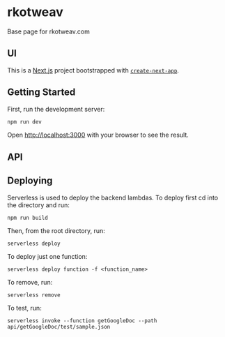 # rkotweav
Base page for rkotweav.com

## UI

This is a [Next.js](https://nextjs.org/) project bootstrapped with [`create-next-app`](https://github.com/vercel/next.js/tree/canary/packages/create-next-app).

## Getting Started

First, run the development server:

```bash
npm run dev
```

Open [http://localhost:3000](http://localhost:3000) with your browser to see the result.

## API

## Deploying

Serverless is used to deploy the backend lambdas.  To deploy first cd into the directory and run:

    npm run build

Then, from the root directory, run:

    serverless deploy

To deploy just one function:

    serverless deploy function -f <function_name>

To remove, run:

    serverless remove

To test, run:

    serverless invoke --function getGoogleDoc --path api/getGoogleDoc/test/sample.json